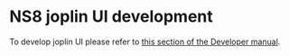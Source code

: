 # NS8 joplin UI development

To develop joplin UI please refer to [this section of the Developer manual](https://nethserver.github.io/ns8-core/ui/modules/#module-ui-development).
